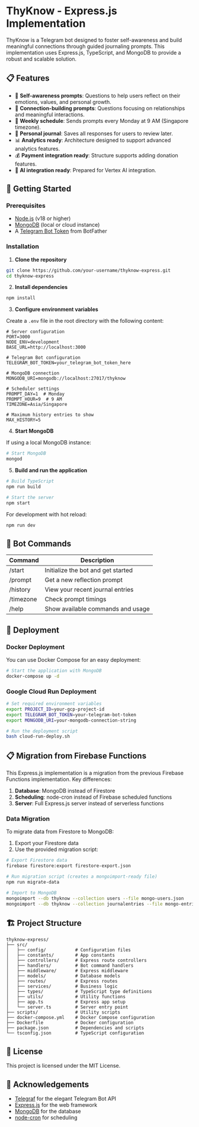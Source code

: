 # ThyKnow - Express.js Implementation

ThyKnow is a Telegram bot designed to foster self-awareness and build meaningful connections through guided journaling prompts. This implementation uses Express.js, TypeScript, and MongoDB to provide a robust and scalable solution.

## 📋 Features

- 🤔 **Self-awareness prompts**: Questions to help users reflect on their emotions, values, and personal growth.
- 🤝 **Connection-building prompts**: Questions focusing on relationships and meaningful interactions.
- 📅 **Weekly schedule**: Sends prompts every Monday at 9 AM (Singapore timezone).
- 📝 **Personal journal**: Saves all responses for users to review later.
- 📊 **Analytics ready**: Architecture designed to support advanced analytics features.
- 💰 **Payment integration ready**: Structure supports adding donation features.
- 🧠 **AI integration ready**: Prepared for Vertex AI integration.

## 🚀 Getting Started

### Prerequisites

- [Node.js](https://nodejs.org/) (v18 or higher)
- [MongoDB](https://www.mongodb.com/) (local or cloud instance)
- A [Telegram Bot Token](https://core.telegram.org/bots#how-do-i-create-a-bot) from BotFather

### Installation

1. **Clone the repository**

```bash
git clone https://github.com/your-username/thyknow-express.git
cd thyknow-express
```

2. **Install dependencies**

```bash
npm install
```

3. **Configure environment variables**

Create a `.env` file in the root directory with the following content:

```
# Server configuration
PORT=3000
NODE_ENV=development
BASE_URL=http://localhost:3000

# Telegram Bot configuration
TELEGRAM_BOT_TOKEN=your_telegram_bot_token_here

# MongoDB connection
MONGODB_URI=mongodb://localhost:27017/thyknow

# Scheduler settings
PROMPT_DAY=1  # Monday
PROMPT_HOUR=9  # 9 AM
TIMEZONE=Asia/Singapore

# Maximum history entries to show
MAX_HISTORY=5
```

4. **Start MongoDB**

If using a local MongoDB instance:

```bash
# Start MongoDB
mongod
```

5. **Build and run the application**

```bash
# Build TypeScript
npm run build

# Start the server
npm start
```

For development with hot reload:

```bash
npm run dev
```

## 🔧 Bot Commands

| Command    | Description                             |
|------------|-----------------------------------------|
| /start     | Initialize the bot and get started      |
| /prompt    | Get a new reflection prompt             |
| /history   | View your recent journal entries        |
| /timezone  | Check prompt timings                    |
| /help      | Show available commands and usage       |

## 🚢 Deployment

### Docker Deployment

You can use Docker Compose for an easy deployment:

```bash
# Start the application with MongoDB
docker-compose up -d
```

### Google Cloud Run Deployment

```bash
# Set required environment variables
export PROJECT_ID=your-gcp-project-id
export TELEGRAM_BOT_TOKEN=your-telegram-bot-token
export MONGODB_URI=your-mongodb-connection-string

# Run the deployment script
bash cloud-run-deploy.sh
```

## 📋 Migration from Firebase Functions

This Express.js implementation is a migration from the previous Firebase Functions implementation. Key differences:

1. **Database**: MongoDB instead of Firestore
2. **Scheduling**: node-cron instead of Firebase scheduled functions
3. **Server**: Full Express.js server instead of serverless functions

### Data Migration

To migrate data from Firestore to MongoDB:

1. Export your Firestore data
2. Use the provided migration script:

```bash
# Export Firestore data
firebase firestore:export firestore-export.json

# Run migration script (creates a mongoimport-ready file)
npm run migrate-data

# Import to MongoDB
mongoimport --db thyknow --collection users --file mongo-users.json
mongoimport --db thyknow --collection journalentries --file mongo-entries.json
```

## 🏗️ Project Structure

```
thyknow-express/
├── src/
│   ├── config/           # Configuration files
│   ├── constants/        # App constants
│   ├── controllers/      # Express route controllers
│   ├── handlers/         # Bot command handlers
│   ├── middleware/       # Express middleware
│   ├── models/           # Database models
│   ├── routes/           # Express routes
│   ├── services/         # Business logic
│   ├── types/            # TypeScript type definitions
│   ├── utils/            # Utility functions
│   ├── app.ts            # Express app setup
│   └── server.ts         # Server entry point
├── scripts/              # Utility scripts
├── docker-compose.yml    # Docker Compose configuration
├── Dockerfile            # Docker configuration
├── package.json          # Dependencies and scripts
└── tsconfig.json         # TypeScript configuration
```

## 📄 License

This project is licensed under the MIT License.

## 🙏 Acknowledgements

- [Telegraf](https://github.com/telegraf/telegraf) for the elegant Telegram Bot API
- [Express.js](https://expressjs.com/) for the web framework
- [MongoDB](https://www.mongodb.com/) for the database
- [node-cron](https://github.com/node-cron/node-cron) for scheduling